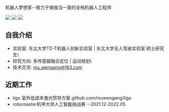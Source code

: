 机器人梦想家--致力于做独当一面的全栈机器人工程师

[![](https://img.shields.io/badge/Bilibili-robotics%E6%B8%AF-brightgreen)](https://space.bilibili.com/356146260)
[![](https://img.shields.io/badge/CSDN%E5%8D%9A%E5%AE%A2-robotics%E6%B8%AF-brightgreen)](https://blog.csdn.net/weixin_37684239?type=blog)
![](https://visitor-badge.laobi.icu/badge?page_id=niuwengang.visitor-badge)

## 自我介绍
+ 实验室: 东北大学TD-T机器人创新实验室 | 东北大学无人驾驶实验室 硕士研究生\
+ 研究方向: 多传感器融合定位 | 运动规划\
+ 技术交流: niu_wengang@163.com

## 近期工作
+ ligo 室外低成本激光惯导方案 github.com/niuwengang/ligo 
+ robomaster机甲大师人工智能挑战赛 --2021.12-2022.05


